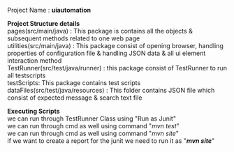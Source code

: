 Project Name : **uiautomation**

**Project Structure details**<br/>
pages(src/main/java) : This package is contains all the objects & subsequent methods related to one web page <br/>
utilities(src/main/java) : This package consist of opening browser, handling properties of configuration file & handling JSON data & all ui element interaction method <br/>
TestRunner(src/test/java/runner) : this package consist of TestRunner to run all testscripts<br/>
testScripts: This package contains test scripts<br/>
dataFiles(src/test/java/resources) : This folder contains JSON file which consist of expected message & search text file<br/>

**Executing Scripts**<br/>
we can run through TestRunner Class using "Run as Junit"<br/>
we can run through cmd as well using command "_mvn test_"<br/>
we can run through cmd as well using command "_mvn site_"<br/>
if we want to create a report for the junit we need to run it as "**_mvn site_**"<br/>
